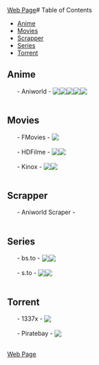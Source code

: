 <a href="https://ydfdas1f546g1df.github.io/streamSites/">Web Page</a># Table of Contents
* [Anime](#Anime)
* [Movies](#Movies)
* [Scrapper](#Scrapper)
* [Series](#Series)
* [Torrent](#Torrent)

## Anime
<a href='https://aniworld.to' style='display: flex; align-items: center; text-decoration: none;'>
<img src='https://aniworld.to/favicon.ico' align='left' height='16' width='16'>
&nbsp;-&nbsp;
<span>Aniworld</span>
&nbsp;-&nbsp;
 <img src='https://raw.githubusercontent.com/stevenrskelton/flag-icon/master/png/16/country-4x3/de.png'/>
 <img src='https://raw.githubusercontent.com/stevenrskelton/flag-icon/master/png/16/country-4x3/us.png'/>
 <img src='https://raw.githubusercontent.com/stevenrskelton/flag-icon/master/png/16/country-4x3/jp.png'/>
 <img src='https://raw.githubusercontent.com/stevenrskelton/flag-icon/master/png/16/country-4x3/cn.png'/>
 <img src='https://raw.githubusercontent.com/stevenrskelton/flag-icon/master/png/16/country-4x3/kr.png'/>
</a>

<br/>

## Movies
<a href='https://fmoviesz.to/home' style='display: flex; align-items: center; text-decoration: none;'>
<img src='https://fmoviesz.to/assets/sites/fmovies/favicon.png' align='left' height='16' width='16'>
&nbsp;-&nbsp;
<span>FMovies</span>
&nbsp;-&nbsp;
 <img src='https://raw.githubusercontent.com/stevenrskelton/flag-icon/master/png/16/country-4x3/us.png'/>
</a>

<br/>

<a href='https://hdfilme.to/' style='display: flex; align-items: center; text-decoration: none;'>
<img src='https://hdfilme.to/templates/hdfilme/images/logo-hdfilme.svg' align='left' height='16' width='16'>
&nbsp;-&nbsp;
<span>HDFilme</span>
&nbsp;-&nbsp;
 <img src='https://raw.githubusercontent.com/stevenrskelton/flag-icon/master/png/16/country-4x3/de.png'/>
 <img src='https://raw.githubusercontent.com/stevenrskelton/flag-icon/master/png/16/country-4x3/us.png'/>
</a>

<br/>

<a href='https://kinox.to' style='display: flex; align-items: center; text-decoration: none;'>
<img src='https://kinox.today/templates/Kinox/gr/favicon.ico' align='left' height='16' width='16'>
&nbsp;-&nbsp;
<span>Kinox</span>
&nbsp;-&nbsp;
 <img src='https://raw.githubusercontent.com/stevenrskelton/flag-icon/master/png/16/country-4x3/de.png'/>
 <img src='https://raw.githubusercontent.com/stevenrskelton/flag-icon/master/png/16/country-4x3/us.png'/>
</a>

<br/>

## Scrapper
<a href='https://github.com/wolfswolke/aniworld_scraper' style='display: flex; align-items: center; text-decoration: none;'>
<img src='https://github.com/favicon.ico' align='left' height='16' width='16'>
&nbsp;-&nbsp;
<span>Aniworld Scraper</span>
&nbsp;-&nbsp;
</a>

<br/>

## Series
<a href='https://bs.to' style='display: flex; align-items: center; text-decoration: none;'>
<img src='https://bs.to/favicon.ico' align='left' height='16' width='16'>
&nbsp;-&nbsp;
<span>bs.to</span>
&nbsp;-&nbsp;
 <img src='https://raw.githubusercontent.com/stevenrskelton/flag-icon/master/png/16/country-4x3/de.png'/>
 <img src='https://raw.githubusercontent.com/stevenrskelton/flag-icon/master/png/16/country-4x3/us.png'/>
</a>

<br/>

<a href='https://s.to' style='display: flex; align-items: center; text-decoration: none;'>
<img src='https://s.to/favicon.ico' align='left' height='16' width='16'>
&nbsp;-&nbsp;
<span>s.to</span>
&nbsp;-&nbsp;
 <img src='https://raw.githubusercontent.com/stevenrskelton/flag-icon/master/png/16/country-4x3/de.png'/>
 <img src='https://raw.githubusercontent.com/stevenrskelton/flag-icon/master/png/16/country-4x3/us.png'/>
</a>

<br/>

## Torrent
<a href='https://1337x.to/' style='display: flex; align-items: center; text-decoration: none;'>
<img src='https://1337x.to/favicon.ico' align='left' height='16' width='16'>
&nbsp;-&nbsp;
<span>1337x</span>
&nbsp;-&nbsp;
 <img src='https://raw.githubusercontent.com/stevenrskelton/flag-icon/master/png/16/country-4x3/us.png'/>
</a>

<br/>

<a href='https://thepiratebay.org/' style='display: flex; align-items: center; text-decoration: none;'>
<img src='https://thepiratebay.org/favicon.ico' align='left' height='16' width='16'>
&nbsp;-&nbsp;
<span>Piratebay</span>
&nbsp;-&nbsp;
 <img src='https://raw.githubusercontent.com/stevenrskelton/flag-icon/master/png/16/country-4x3/us.png'/>
</a>

<br/>

[Web Page](https://ydfdas1f546g1df.github.io/streamSites/)
